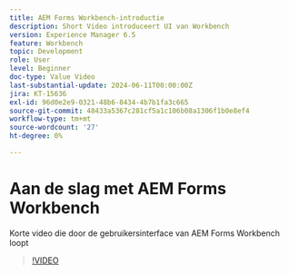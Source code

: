 ```yaml
---
title: AEM Forms Workbench-introductie
description: Short Video introduceert UI van Workbench
version: Experience Manager 6.5
feature: Workbench
topic: Development
role: User
level: Beginner
doc-type: Value Video
last-substantial-update: 2024-06-11T00:00:00Z
jira: KT-15636
exl-id: 96d0e2e9-0321-48b6-8434-4b7b1fa3c665
source-git-commit: 48433a5367c281cf5a1c106b08a1306f1b0e8ef4
workflow-type: tm+mt
source-wordcount: '27'
ht-degree: 0%

---
```


# Aan de slag met AEM Forms Workbench

Korte video die door de gebruikersinterface van AEM Forms Workbench loopt

>[!VIDEO](https://video.tv.adobe.com/v/3429493/?learn=on)
